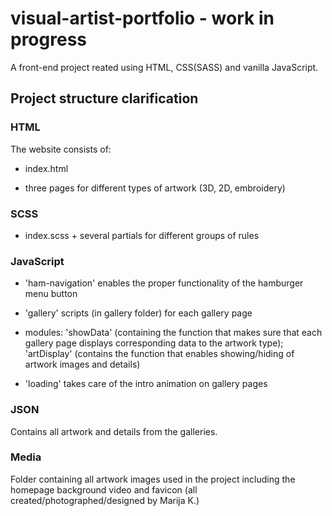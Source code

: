 # visual-artist-portfolio - work in progress

A front-end project reated using HTML, CSS(SASS) and vanilla JavaScript.

## Project structure clarification

### HTML

The website consists of:

- index.html

- three pages for different types of artwork (3D, 2D, embroidery)

### SCSS

- index.scss + several partials for different groups of rules

### JavaScript

- 'ham-navigation' enables the proper functionality of the hamburger menu button

- 'gallery' scripts (in gallery folder) for each gallery page

- modules: 
   'showData' (containing the function that makes sure that each gallery page displays corresponding data to the artwork type);
   'artDisplay' (contains the function that enables showing/hiding of artwork images and details)

- 'loading' takes care of the intro animation on gallery pages
### JSON

Contains all artwork and details from the galleries.

### Media

Folder containing all artwork images used in the project including the homepage background video and favicon (all created/photographed/designed by Marija K.)


 
